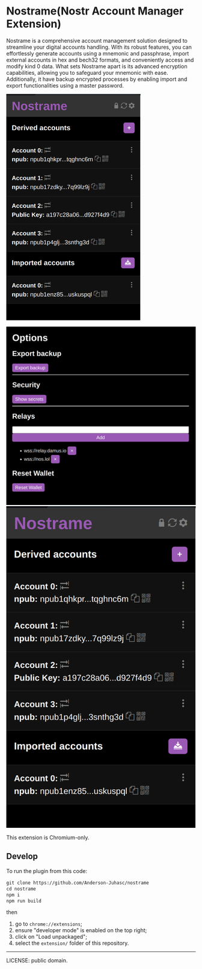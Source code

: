 # Nostrame(Nostr Account Manager Extension)

Nostrame is a comprehensive account management solution designed to streamline your digital accounts handling. With its robust features, you can effortlessly generate accounts using a mnemonic and passphrase, import external accounts in hex and bech32 formats, and conveniently access and modify kind 0 data. What sets Nostrame apart is its advanced encryption capabilities, allowing you to safeguard your mnemonic with ease. Additionally, it have backup encrypted processes by enabling import and export functionalities using a master password.

<img src="popup-screenshot.png" alt="Nostrame Popup" style="width:357px;height:600px;">

![](options-page-screenshot.png)
<img src="popup-screenshot.png" alt="Nostrame Options Page" style="width:1286px;">

This extension is Chromium-only.

## Develop

To run the plugin from this code:

```
git clone https://github.com/Anderson-Juhasc/nostrame
cd nostrame
npm i
npm run build
```

then

1. go to `chrome://extensions`;
2. ensure "developer mode" is enabled on the top right;
3. click on "Load unpackaged";
4. select the `extension/` folder of this repository.

---

LICENSE: public domain.
